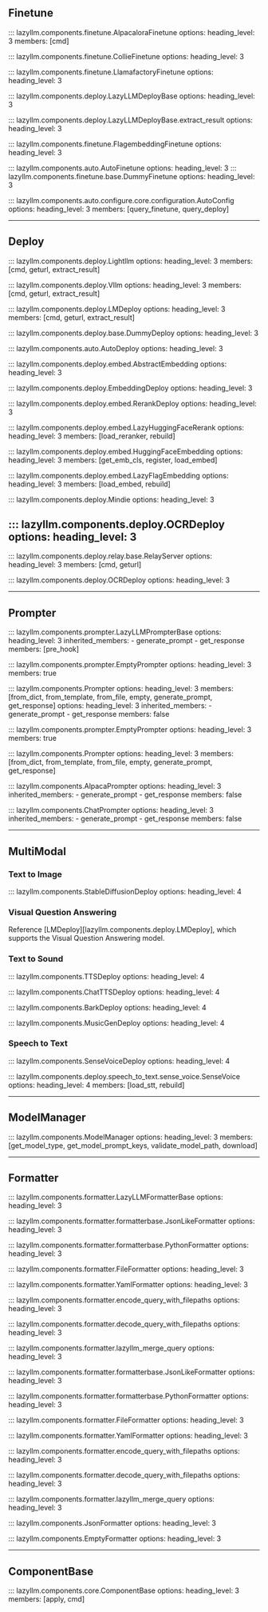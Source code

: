 ## Finetune

::: lazyllm.components.finetune.AlpacaloraFinetune
    options:
      heading_level: 3
      members: [cmd]

::: lazyllm.components.finetune.CollieFinetune
    options:
      heading_level: 3

::: lazyllm.components.finetune.LlamafactoryFinetune
    options:
      heading_level: 3

::: lazyllm.components.deploy.LazyLLMDeployBase
    options:
      heading_level: 3

::: lazyllm.components.deploy.LazyLLMDeployBase.extract_result
    options:
      heading_level: 3
      
::: lazyllm.components.finetune.FlagembeddingFinetune
    options:
      heading_level: 3

::: lazyllm.components.auto.AutoFinetune
    options:
      heading_level: 3
::: lazyllm.components.finetune.base.DummyFinetune
    options:
      heading_level: 3

::: lazyllm.components.auto.configure.core.configuration.AutoConfig
    options:
      heading_level: 3
      members: [query_finetune, query_deploy]

---

## Deploy

::: lazyllm.components.deploy.Lightllm
    options:
      heading_level: 3
      members: [cmd, geturl, extract_result]

::: lazyllm.components.deploy.Vllm
    options:
      heading_level: 3
      members: [cmd, geturl, extract_result]

::: lazyllm.components.deploy.LMDeploy
    options:
      heading_level: 3
      members: [cmd, geturl, extract_result]

::: lazyllm.components.deploy.base.DummyDeploy
    options:
      heading_level: 3

::: lazyllm.components.auto.AutoDeploy
    options:
      heading_level: 3

::: lazyllm.components.deploy.embed.AbstractEmbedding
    options:
      heading_level: 3

::: lazyllm.components.deploy.EmbeddingDeploy
    options:
      heading_level: 3

::: lazyllm.components.deploy.embed.RerankDeploy
    options:
      heading_level: 3

::: lazyllm.components.deploy.embed.LazyHuggingFaceRerank
    options:
      heading_level: 3
      members: [load_reranker, rebuild]

::: lazyllm.components.deploy.embed.HuggingFaceEmbedding
    options:
      heading_level: 3
      members: [get_emb_cls, register, load_embed]

::: lazyllm.components.deploy.embed.LazyFlagEmbedding
    options:
      heading_level: 3
      members: [load_embed, rebuild]

::: lazyllm.components.deploy.Mindie
    options:
      heading_level: 3

      
::: lazyllm.components.deploy.OCRDeploy
    options:
      heading_level: 3
---

::: lazyllm.components.deploy.relay.base.RelayServer
    options:
      heading_level: 3
      members: [cmd, geturl]

::: lazyllm.components.deploy.OCRDeploy
    options:
      heading_level: 3

---

## Prompter

::: lazyllm.components.prompter.LazyLLMPrompterBase
    options:
      heading_level: 3
    inherited_members:
      - generate_prompt
      - get_response
    members: [pre_hook]

::: lazyllm.components.prompter.EmptyPrompter
    options:
      heading_level: 3
      members: true

::: lazyllm.components.Prompter
    options:
      heading_level: 3
      members: [from_dict, from_template, from_file, empty, generate_prompt, get_response]
  options:
    heading_level: 3
    inherited_members:
      - generate_prompt
      - get_response
    members: false

::: lazyllm.components.prompter.EmptyPrompter
    options:
      heading_level: 3
      members: true

::: lazyllm.components.Prompter
    options:
      heading_level: 3
      members: [from_dict, from_template, from_file, empty, generate_prompt, get_response]

::: lazyllm.components.AlpacaPrompter
    options:
      heading_level: 3
	  inherited_members:
	    - generate_prompt
	    - get_response
    members: false

::: lazyllm.components.ChatPrompter
    options:
      heading_level: 3
	  inherited_members:
	    - generate_prompt
	    - get_response
    members: false

---

## MultiModal

### Text to Image

::: lazyllm.components.StableDiffusionDeploy
    options:
      heading_level: 4

### Visual Question Answering

Reference [LMDeploy][lazyllm.components.deploy.LMDeploy], which supports the Visual Question Answering model.

### Text to Sound

::: lazyllm.components.TTSDeploy
    options:
      heading_level: 4

::: lazyllm.components.ChatTTSDeploy
    options:
      heading_level: 4

::: lazyllm.components.BarkDeploy
    options:
      heading_level: 4

::: lazyllm.components.MusicGenDeploy
    options:
      heading_level: 4

### Speech to Text

::: lazyllm.components.SenseVoiceDeploy
    options:
      heading_level: 4

::: lazyllm.components.deploy.speech_to_text.sense_voice.SenseVoice
    options:
      heading_level: 4
      members: [load_stt, rebuild]

---

## ModelManager

::: lazyllm.components.ModelManager
    options:
      heading_level: 3
      members: [get_model_type, get_model_prompt_keys, validate_model_path, download]

---

## Formatter

::: lazyllm.components.formatter.LazyLLMFormatterBase
    options:
      heading_level: 3

::: lazyllm.components.formatter.formatterbase.JsonLikeFormatter
    options:
      heading_level: 3

::: lazyllm.components.formatter.formatterbase.PythonFormatter
    options:
      heading_level: 3

::: lazyllm.components.formatter.FileFormatter
    options:
      heading_level: 3

::: lazyllm.components.formatter.YamlFormatter
    options:
      heading_level: 3

::: lazyllm.components.formatter.encode_query_with_filepaths
    options:
      heading_level: 3

::: lazyllm.components.formatter.decode_query_with_filepaths
    options:
      heading_level: 3

::: lazyllm.components.formatter.lazyllm_merge_query
    options:
      heading_level: 3

::: lazyllm.components.formatter.formatterbase.JsonLikeFormatter
    options:
      heading_level: 3

::: lazyllm.components.formatter.formatterbase.PythonFormatter
    options:
      heading_level: 3

::: lazyllm.components.formatter.FileFormatter
    options:
      heading_level: 3

::: lazyllm.components.formatter.YamlFormatter
    options:
      heading_level: 3

::: lazyllm.components.formatter.encode_query_with_filepaths
    options:
      heading_level: 3

::: lazyllm.components.formatter.decode_query_with_filepaths
    options:
      heading_level: 3

::: lazyllm.components.formatter.lazyllm_merge_query
    options:
      heading_level: 3

::: lazyllm.components.JsonFormatter
    options:
      heading_level: 3

::: lazyllm.components.EmptyFormatter
    options:
      heading_level: 3

---

## ComponentBase

::: lazyllm.components.core.ComponentBase
    options:
      heading_level: 3
      members: [apply, cmd]
